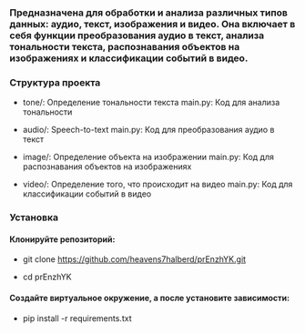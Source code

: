 ### Предназначена для обработки и анализа различных типов данных: аудио, текст, изображения и видео. Она включает в себя функции преобразования аудио в текст, анализа тональности текста, распознавания объектов на изображениях и классификации событий в видео.

### Структура проекта

- tone/: Определение тональности текста
main.py: Код для анализа тональности

- audio/: Speech-to-text
main.py: Код для преобразования аудио в текст

- image/: Определение объекта на изображении
main.py: Код для распознавания объектов на изображениях

- video/: Определение того, что происходит на видео
main.py: Код для классификации событий в видео

### Установка

#### Клонируйте репозиторий:
- git clone https://github.com/heavens7halberd/prEnzhYK.git

- cd prEnzhYK

#### Создайте виртуальное окружение, а после установите зависимости:

- pip install -r requirements.txt